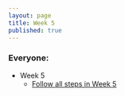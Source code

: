 ```yaml
---
layout: page
title: Week 5
published: true
---
```


### Everyone:
  * Week 5
    *   [Follow all steps in Week 5](../week05/)

